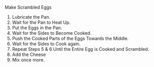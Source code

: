 Make Scrambled Eggs
1. Lubricate the Pan.
2. Wait for the Pan to Heat Up.
3. Put the Eggs in the Pan.
4. Wait for the Sides to Become Cooked.
5. Push the Cooked Parts of the Eggs Towards the Middle.
6. Wait for the Sides to Cook again.
7. Repeat Steps 5 & 6 Until the Entire Egg is Cooked and Scrambled.
8. Add the Cheese
9. Mix once more.